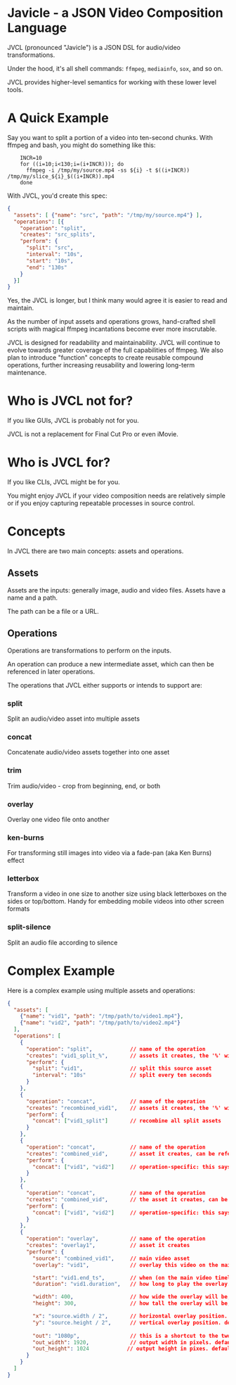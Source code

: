 # Javicle - a JSON Video Composition Language

JVCL (pronounced "Javicle") is a JSON DSL for audio/video transformations.

Under the hood, it's all shell commands: `ffmpeg`, `mediainfo`, `sox`, and so on.

JVCL provides higher-level semantics for working with these lower level tools.

# A Quick Example
Say you want to split a portion of a video into ten-second chunks. With ffmpeg
and bash, you might do something like this:
```shell script
    INCR=10
    for ((i=10;i<130;i=(i+INCR))); do
      ffmpeg -i /tmp/my/source.mp4 -ss ${i} -t $((i+INCR)) /tmp/my/slice_${i}_$((i+INCR)).mp4
    done
```
With JVCL, you'd create this spec:
```json
{
  "assets": [ {"name": "src", "path": "/tmp/my/source.mp4"} ],
  "operations": [{
    "operation": "split",
    "creates": "src_splits",
    "perform": {
      "split": "src",
      "interval": "10s",
      "start": "10s",
      "end": "130s"
    }
  }]
}
```
Yes, the JVCL is longer, but I think many would agree it is easier to read and maintain.

As the number of input assets and operations grows, hand-crafted shell scripts with magical
ffmpeg incantations become ever more inscrutable.

JVCL is designed for readability and maintainability. JVCL will continue to evolve towards greater
coverage of the full capabilities of ffmpeg. We also plan to introduce "function" concepts
to create reusable compound operations, further increasing reusability and lowering long-term
maintenance.

# Who is JVCL not for?
If you like GUIs, JVCL is probably not for you.

JVCL is not a replacement for Final Cut Pro or even iMovie.

# Who is JVCL for?
If you like CLIs, JVCL might be for you.

You might enjoy JVCL if your video composition needs are relatively simple or
if you enjoy capturing repeatable processes in source control.

# Concepts
In JVCL there are two main concepts: assets and operations.

## Assets
Assets are the inputs: generally image, audio and video files. Assets have a name and a path.

The path can be a file or a URL.

## Operations
Operations are transformations to perform on the inputs.

An operation can produce a new intermediate asset, which can then be referenced in
later operations.

The operations that JVCL either supports or intends to support are:

### split
Split an audio/video asset into multiple assets

### concat
Concatenate audio/video assets together into one asset

### trim
Trim audio/video - crop from beginning, end, or both

### overlay
Overlay one video file onto another

### ken-burns
For transforming still images into video via a fade-pan (aka Ken Burns) effect

### letterbox
Transform a video in one size to another size using black letterboxes on the sides or top/bottom. Handy for embedding mobile videos into other screen formats

### split-silence
Split an audio file according to silence

# Complex Example
Here is a complex example using multiple assets and operations:

```json
{
  "assets": [
    {"name": "vid1", "path": "/tmp/path/to/video1.mp4"},
    {"name": "vid2", "path": "/tmp/path/to/video2.mp4"}
  ],
  "operations": [
    {
      "operation": "split",            // name of the operation
      "creates": "vid1_split_%",       // assets it creates, the '%' will be replaced with a counter
      "perform": {
        "split": "vid1",               // split this source asset
        "interval": "10s"              // split every ten seconds
      }
    },
    {
      "operation": "concat",           // name of the operation
      "creates": "recombined_vid1",    // assets it creates, the '%' will be replaced with a counter
      "perform": {
        "concat": ["vid1_split"]       // recombine all split assets
      }
    },
    {
      "operation": "concat",           // name of the operation
      "creates": "combined_vid",       // asset it creates, can be referenced later
      "perform": {
        "concat": ["vid1", "vid2"]     // operation-specific: this says, concatenate these named assets
      }
    },
    {
      "operation": "concat",           // name of the operation
      "creates": "combined_vid",       // the asset it creates, can be referenced later
      "perform": {
        "concat": ["vid1", "vid2"]     // operation-specific: this says, concatenate these named assets
      }
    },
    {
      "operation": "overlay",          // name of the operation
      "creates": "overlay1",           // asset it creates
      "perform": {
        "source": "combined_vid1",     // main video asset
        "overlay": "vid1",             // overlay this video on the main video

        "start": "vid1.end_ts",        // when (on the main video timeline) to start the overlay. default is 0 (beginning)
        "duration": "vid1.duration",   // how long to play the overlay. default is to play the entire overlay asset

        "width": 400,                  // how wide the overlay will be, in pixels. default is "overlay.width"
        "height": 300,                 // how tall the overlay will be, in pixels. default is "overlay.height"

        "x": "source.width / 2",       // horizontal overlay position. default is 0
        "y": "source.height / 2",      // vertical overlay position. default is 0
 
        "out": "1080p",                // this is a shortcut to the two lines below, and is the preferred way of specifying the output resolution
        "out_width": 1920,             // output width in pixels. default is source width
        "out_height": 1024            // output height in pixes. default is source height
      }
    }
  ]
}
```
